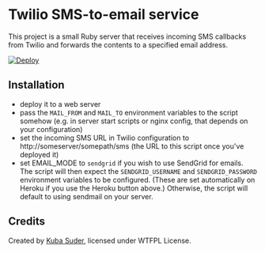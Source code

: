# Twilio SMS-to-email service

This project is a small Ruby server that receives incoming SMS callbacks from Twilio and forwards the contents to a specified email address.

[![Deploy](https://www.herokucdn.com/deploy/button.png)](https://heroku.com/deploy)

## Installation

* deploy it to a web server
* pass the `MAIL_FROM` and `MAIL_TO` environment variables to the script somehow (e.g. in server start scripts or nginx config, that depends on your configuration)
* set the incoming SMS URL in Twilio configuration to http://someserver/somepath/sms (the URL to this script once you've deployed it)
* set EMAIL_MODE to `sendgrid` if you wish to use SendGrid for emails.  The script will then expect the `SENDGRID_USERNAME` and `SENDGRID_PASSWORD` environment variables to be configured. (These are set automatically on Heroku if you use the Heroku button above.)  Otherwise, the script will default to using sendmail on your server.

## Credits

Created by [Kuba Suder](http://psionides.eu), licensed under WTFPL License.
